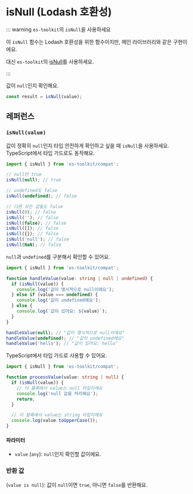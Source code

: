 # isNull (Lodash 호환성)

::: warning `es-toolkit`의 `isNull`을 사용하세요

이 `isNull` 함수는 Lodash 호환성을 위한 함수이지만, 메인 라이브러리와 같은 구현이에요.

대신 `es-toolkit`의 [isNull](../../predicate/isNull.md)를 사용하세요.

:::

값이 `null`인지 확인해요.

```typescript
const result = isNull(value);
```

## 레퍼런스

### `isNull(value)`

값이 정확히 `null`인지 타입 안전하게 확인하고 싶을 때 `isNull`을 사용하세요. TypeScript에서 타입 가드로도 동작해요.

```typescript
import { isNull } from 'es-toolkit/compat';

// null만 true
isNull(null); // true

// undefined도 false
isNull(undefined); // false

// 다른 모든 값들도 false
isNull(0); // false
isNull(''); // false
isNull(false); // false
isNull([]); // false
isNull({}); // false
isNull('null'); // false
isNull(NaN); // false
```

`null`과 `undefined`를 구분해서 확인할 수 있어요.

```typescript
import { isNull } from 'es-toolkit/compat';

function handleValue(value: string | null | undefined) {
  if (isNull(value)) {
    console.log('값이 명시적으로 null이에요');
  } else if (value === undefined) {
    console.log('값이 undefined에요');
  } else {
    console.log(`값이 있어요: ${value}`);
  }
}

handleValue(null); // "값이 명시적으로 null이에요"
handleValue(undefined); // "값이 undefined에요"
handleValue('hello'); // "값이 있어요: hello"
```

TypeScript에서 타입 가드로 사용할 수 있어요.

```typescript
import { isNull } from 'es-toolkit/compat';

function processValue(value: string | null) {
  if (isNull(value)) {
    // 이 블록에서 value는 null 타입이에요
    console.log('null 값을 처리해요');
    return;
  }

  // 이 블록에서 value는 string 타입이에요
  console.log(value.toUpperCase());
}
```

#### 파라미터

- `value` (`any`): `null`인지 확인할 값이에요.

### 반환 값

(`value is null`): 값이 `null`이면 `true`, 아니면 `false`를 반환해요.
